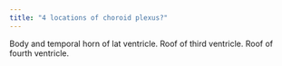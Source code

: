 ```yaml
---
title: "4 locations of choroid plexus?"
---
```

Body and temporal horn of lat ventricle. Roof of third ventricle. Roof of fourth ventricle.

